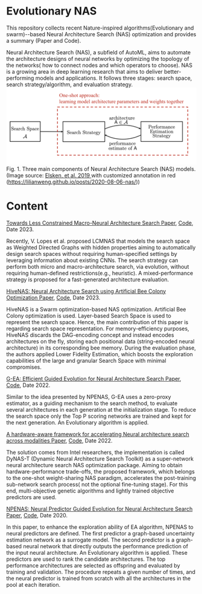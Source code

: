 # Evolutionary NAS
This repository collects recent Nature-inspired algorithms(Evolutionary and swarm)--based Neural Architecture Search (NAS) optimization and provides a summary (Paper and Code). 

Neural Architecture Search (NAS), a subfield of AutoML, aims to  automate the architecture designs of neural networks by optimizing the topology of the networks( how to connect nodes and which operators to choose). NAS is a growing area in deep learning research that aims to deliver better-performing models and applications. It follows three stages: search space, search strategy/algorithm, and evaluation strategy. 
![Screenshot](NAS-high-level.png)
Fig. 1. Three main components of Neural Architecture Search (NAS) models. (Image source: [Elsken, et al. 2019 ](https://arxiv.org/abs/1808.05377) with customized annotation in red (https://lilianweng.github.io/posts/2020-08-06-nas/)) 
# <h1 id='Content'>Content</h1>

<ins> Towards Less Constrained Macro-Neural Architecture Search </ins> [Paper](https://arxiv.org/abs/2203.05508), [Code](https://github.com/VascoLopes/LCMNAS), Date 2023.

Recently, V. Lopes et al. proposed LCMNAS that models the search space as Weighted Directed Graphs with hidden properties aiming to automatically design search spaces without requiring human-specified settings by leveraging information about existing CNNs. The search strategy can perform both micro and macro-architecture search, via evolution, without requiring human-defined restrictions(e.g., heuristic). A mixed-performance strategy is proposed for a fast-generated architecture evaluation. 

 <ins> HiveNAS: Neural Architecture Search using Artificial Bee Colony Optimization </ins>[Paper](https://arxiv.org/abs/2211.10250), [Code](https://github.com/ThunderStruct/HiveNAS/), Date 2023. 

 HiveNAS is a Swarm optimization-based NAS optimization. Artificial Bee Colony optimization  is used. Layer-based Search Space is used to represent the search space. Hence, the main contribution of this paper is regarding search space representation. For memory-efficiency purposes, HiveNAS discards the DAG-encoding concept and instead encodes architectures on the fly, storing each positional data (string-encoded neural architecture) in its corresponding bee memory. During the evaluation  phase, the authors applied Lower Fidelity Estimation, which boosts the exploration capabilities of the large and granular Search Space with minimal compromises. 


 <ins> G-EA: Efficient Guided Evolution for Neural Architecture Search </ins>  [Paper](https://arxiv.org/abs/2110.15232), [Code](https://github.com/VascoLopes/GEA), Date 2022. 

Similar to the idea presented by NPENAS, G-EA uses a zero-proxy estimator, as a guiding mechanism to the search method,  to evaluate several architectures in each generation at the initialization stage. To reduce the search space only the Top P scoring networks are trained and kept for the next generation. An Evolutionary algorithm is applied.

<ins> A hardware-aware framework for accelerating Neural  architecture search  across modalities </ins> [Paper](https://arxiv.org/abs/2205.10358), [Code](https://github.com/IntelLabs/DyNAS-T), Date 2022.

The solution comes from Intel researchers, the implementation is called DyNAS-T (Dynamic Neural Architecture Search Toolkit) as a super-network neural architecture search NAS optimization package.  Aiming to obtain hardware-performance trade-offs, the proposed framework, which belongs to the one-shot weight-sharing NAS paradigm, accelerates the post-training sub-network search process( not the optional fine-tuning stage). For this end, multi-objective genetic algorithms and lightly trained objective predictors are used. 

<ins> NPENAS: Neural Predictor Guided Evolution for Neural Architecture Search </ins> [Paper](https://arxiv.org/abs/2003.12857), [Code](https://github.com/auroua/NPENASv1), Date 2020. 

In this paper, to enhance the exploration ability of EA algorithm, NPENAS to neural predictors are defined. The first predictor a graph-based uncertainty estimation network as a surrogate model. The second predictor is a graph-based neural network that directly outputs the performance prediction of the input neural architecture. An Evolutionary algorithm is applied. These predictors are used to rank the candidate architectures. The top performance architectures are selected as offspring and evaluated by training and validation. The procedure repeats a given number of times, and the neural predictor is trained from scratch with all the architectures in the pool at each iteration.

 

